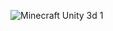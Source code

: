 ![Minecraft Unity 3d 1](https://user-images.githubusercontent.com/99674545/190454702-3c67da55-eb46-4616-ab84-37824b9f58bb.png)
